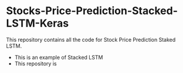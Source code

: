 # Stocks-Price-Prediction-Stacked-LSTM-Keras
This repository contains all the code for Stock Price Prediction Staked LSTM.
- This is an example of Stacked LSTM
- This repository is
